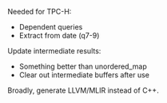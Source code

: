 Needed for TPC-H:
- Dependent queries
- Extract from date (q7-9)

Update intermediate results:
- Something better than unordered_map
- Clear out intermediate buffers after use

Broadly, generate LLVM/MLIR instead of C++.